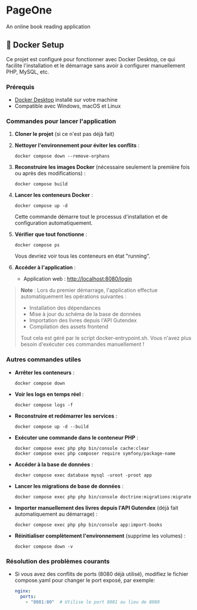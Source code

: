 # PageOne
An online book reading application

## 🐳 Docker Setup

Ce projet est configuré pour fonctionner avec Docker Desktop, ce qui facilite l'installation et le démarrage sans avoir à configurer manuellement PHP, MySQL, etc.

### Prérequis
- [Docker Desktop](https://www.docker.com/products/docker-desktop/) installé sur votre machine
- Compatible avec Windows, macOS et Linux

### Commandes pour lancer l'application

1. **Cloner le projet** (si ce n'est pas déjà fait)

2. **Nettoyer l'environnement pour éviter les conflits** :
   ```
   docker compose down --remove-orphans
   ```

3. **Reconstruire les images Docker** (nécessaire seulement la première fois ou après des modifications) :
   ```
   docker compose build
   ```

4. **Lancer les conteneurs Docker** :
   ```
   docker compose up -d
   ```
   Cette commande démarre tout le processus d'installation et de configuration automatiquement.

5. **Vérifier que tout fonctionne** :
   ```
   docker compose ps
   ```
   Vous devriez voir tous les conteneurs en état "running".

6. **Accéder à l'application** :
   - Application web : [http://localhost:8080/login](http://localhost:8080)

> **Note** : Lors du premier démarrage, l'application effectue automatiquement les opérations suivantes :
> - Installation des dépendances
> - Mise à jour du schéma de la base de données
> - Importation des livres depuis l'API Gutendex
> - Compilation des assets frontend
> 
> Tout cela est géré par le script docker-entrypoint.sh. Vous n'avez plus besoin d'exécuter ces commandes manuellement !

### Autres commandes utiles

- **Arrêter les conteneurs** :
  ```
  docker compose down
  ```

- **Voir les logs en temps réel** :
  ```
  docker compose logs -f
  ```

- **Reconstruire et redémarrer les services** :
  ```
  docker compose up -d --build
  ```

- **Exécuter une commande dans le conteneur PHP** :
  ```
  docker compose exec php php bin/console cache:clear
  docker compose exec php composer require symfony/package-name
  ```

- **Accéder à la base de données** :
  ```
  docker compose exec database mysql -uroot -proot app
  ```

- **Lancer les migrations de base de données** :
  ```
  docker compose exec php php bin/console doctrine:migrations:migrate
  ```

- **Importer manuellement des livres depuis l'API Gutendex** (déjà fait automatiquement au démarrage) :
  ```
  docker compose exec php php bin/console app:import-books
  ```

- **Réinitialiser complètement l'environnement** (supprime les volumes) :
  ```
  docker compose down -v
  ```

### Résolution des problèmes courants

- Si vous avez des conflits de ports (8080 déjà utilisé), modifiez le fichier compose.yaml pour changer le port exposé, par exemple:
  ```yaml
  nginx:
    ports:
      - "8081:80"  # Utilise le port 8081 au lieu de 8080
  ```
